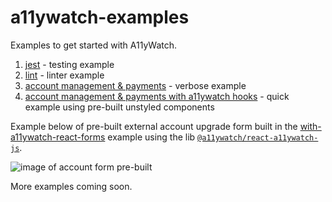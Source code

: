 # a11ywatch-examples

Examples to get started with A11yWatch.

1. [jest](./with-jest/) - testing example
1. [lint](./with-lint/) - linter example
1. [account management & payments](./with-payments/) - verbose example
1. [account management & payments with a11ywatch hooks](./with-a11ywatch-react-forms/) - quick example using pre-built unstyled components

Example below of pre-built external account upgrade form built in the [with-a11ywatch-react-forms](./with-a11ywatch-react-forms/) example using the lib [`@a11ywatch/react-a11ywatch-js`](https://www.npmjs.com/package/@a11ywatch/react-a11ywatch-js).

![image of account form pre-built](https://user-images.githubusercontent.com/8095978/210151329-2cb795ab-fccb-4bca-9694-8e59b0a4f9eb.png)

More examples coming soon.